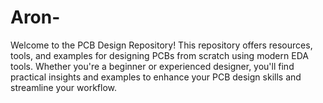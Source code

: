 # Aron-
Welcome to the PCB Design Repository! This repository offers resources, tools, and examples for designing PCBs from scratch using modern EDA tools. Whether you're a beginner or experienced designer, you'll find practical insights and examples to enhance your PCB design skills and streamline your workflow.
